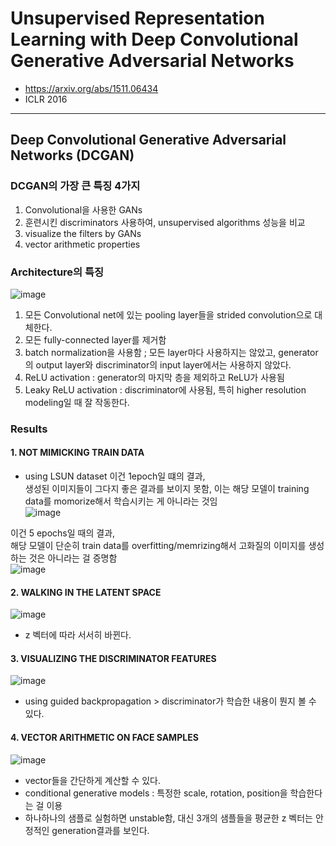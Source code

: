 # Unsupervised Representation Learning with Deep Convolutional Generative Adversarial Networks
- https://arxiv.org/abs/1511.06434
- ICLR 2016
---
##  Deep Convolutional Generative Adversarial Networks (DCGAN)
### DCGAN의 가장 큰 특징 4가지
1. Convolutional을 사용한 GANs
2. 훈련시킨 discriminators 사용하여, unsupervised algorithms 성능을 비교
3. visualize the filters by GANs
4. vector arithmetic properties


### Architecture의 특징
![image](https://user-images.githubusercontent.com/70581043/143674386-f35d74c5-27f0-4730-89b4-685a8248ac82.png)
1. 모든 Convolutional net에 있는 pooling layer들을 strided convolution으로 대체한다.
2. 모든 fully-connected layer를 제거함
3. batch normalization을 사용함 ; 모든 layer마다 사용하지는 않았고, generator의 output layer와 discriminator의 input layer에서는 사용하지 않았다.
4. ReLU activation : generator의 마지막 층을 제외하고 ReLU가 사용됨
5. Leaky ReLU activation : discriminator에 사용됨, 특히 higher resolution modeling일 때 잘 작동한다.



### Results
#### 1. NOT MIMICKING TRAIN DATA 
- using LSUN dataset
이건 1epoch일 떄의 결과,       
생성된 이미지들이 그다지 좋은 결과를 보이지 못함, 이는 해당 모델이 training data를 momorize해서 학습시키는 게 아니라는 것임    
![image](https://user-images.githubusercontent.com/70581043/143675122-4560967a-6f53-440a-a0b2-71d38b860430.png)

이건 5 epochs일 때의 결과,       
해당 모델이 단순히 train data를 overfitting/memrizing해서 고화질의 이미지를 생성하는 것은 아니라는 걸 증명함    
![image](https://user-images.githubusercontent.com/70581043/143675127-1ec2a2fe-2c80-4665-b250-30d758c372b8.png)

#### 2. WALKING IN THE LATENT SPACE
![image](https://user-images.githubusercontent.com/70581043/143675217-d5794e58-4613-4618-9b9a-242f6c1b9c65.png)
- z 벡터에 따라 서서히 바뀐다.

#### 3. VISUALIZING THE DISCRIMINATOR FEATURES
![image](https://user-images.githubusercontent.com/70581043/143675315-76a2c8fe-5577-4b4c-806d-8c2ed7b38d3b.png)
- using guided backpropagation > discriminator가 학습한 내용이 뭔지 볼 수 있다.


#### 4. VECTOR ARITHMETIC ON FACE SAMPLES
![image](https://user-images.githubusercontent.com/70581043/143675436-a9ddbd75-dbdc-4d1d-854d-e09a711b4dc8.png)
- vector들을 간단하게 계산할 수 있다.
- conditional generative models : 특정한 scale, rotation, position을 학습한다는 걸 이용
- 하나하나의 샘플로 실험하면 unstable함, 대신 3개의 샘플들을 평균한 z 벡터는 안정적인 generation결과를 보인다.
